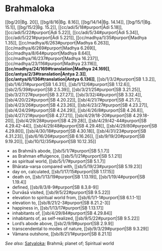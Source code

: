 # Brahmaloka

[[bg/20|Bg. 20]], [[bg/8/16|Bg. 8.16]], [[bg/14/14|Bg. 14.14]], [[bg/15/1|Bg. 15.1]], [[bg/15/2|Bg. 15.2]], [[cc/adi/5/18#purport|Ādi 5.18]], [[cc/adi/5/22#purport|Ādi 5.22]], [[cc/adi/5/34#purport|Ādi 5.34]], [[cc/adi/5/221#purport|Ādi 5.221]], [[cc/madhya/1/35#purport|Madhya 1.35]], [[cc/madhya/6/263#purport|Madhya 6.263]], [[cc/madhya/6/269#purport|Madhya 6.269]], [[cc/madhya/8/64#purport|Madhya 8.64]], [[cc/madhya/16/237#purport|Madhya 16.237]], [[cc/madhya/23/116#purport|Madhya 23.116]], **[[cc/madhya/24/169#translation|Madhya 24.169]]**, **[[cc/antya/2/3#translation|Antya 2.3]]**, **[[cc/antya/6/136#translation|Antya 6.136]]**, [[sb/1/3/2#purport|SB 1.3.2]], [[sb/1/6/31#purport|SB 1.6.31]], [[sb/1/12/6#purport|SB 1.12.6]], [[sb/2/5/39#purport|SB 2.5.39]], [[sb/3/21/25#purport|SB 3.21.25]], [[sb/3/27/27#purport|SB 3.27.27]], [[sb/3/32/4#purport|SB 3.32.4]], [[sb/4/20/22#purport|SB 4.20.22]], [[sb/4/21/7#purport|SB 4.21.7]], [[sb/4/23/26#purport|SB 4.23.26]], [[sb/4/23/27#purport|SB 4.23.27]], [[sb/4/24/29#purport|SB 4.24.29]], [[sb/4/26/8#purport|SB 4.26.8]], [[sb/4/27/21#purport|SB 4.27.21]], [[sb/4/29/18-20#purport|SB 4.29.18-20]], [[sb/4/29/28#purport|SB 4.29.28]], [[sb/4/29/42-44#purport|SB 4.29.42-44]], [[sb/4/29/48#purport|SB 4.29.48]], [[sb/4/29/80#purport|SB 4.29.80]], [[sb/4/30/18#purport|SB 4.30.18]], [[sb/4/31/23#purport|SB 4.31.23]], [[sb/6/16/26#purport|SB 6.16.26]], [[sb/9/19/20#purport|SB 9.19.20]], [[sb/10/12/35#purport|SB 10.12.35]]

* as Brahmā’s abode, [[sb/5/1/7#purport|SB 5.1.7]]
* as Brahman effulgence, [[sb/5/1/21#purport|SB 5.1.21]]
* as spiritual world, [[sb/5/1/7#purport|SB 5.1.7]]
* Bhārata-varṣa compared with, [[sb/5/19/23#purport|SB 5.19.23]]
* day on, calculated, [[sb/1/17/15#purport|SB 1.17.15]]
* death on, [[sb/1/13/19#purport|SB 1.13.19]], [[sb/1/19/4#purport|SB 1.19.4]]
* defined, [[sb/8/3/8-9#purport|SB 8.3.8-9]]
* Durvāsā visited, [[sb/9/5/22#purport|SB 9.5.22]]
* elevation to spiritual world from, [[sb/6/1/1-1#purport|SB 6.1.1-1]]
* elevation to, [[sb/8/21/2-3#purport|SB 8.21.2-3]]
* happiness in, [[sb/1/13/17#purport|SB 1.13.17]]
* inhabitants of, [[sb/4/29/84#purport|SB 4.29.84]]
* inhabitants of, as self-realized, [[sb/9/5/22#purport|SB 9.5.22]]
* Lord’s abode above, [[sb/2/9/9#purport|SB 2.9.9]]
* transcendental to modes of nature, [[sb/9/3/29#purport|SB 9.3.29]]
* Vāmana outshone, [[sb/8/21/1#purport|SB 8.21.1]]

*See also:* [Satyaloka](entries/satyaloka.md); Brahmā; planet of; Spiritual world
